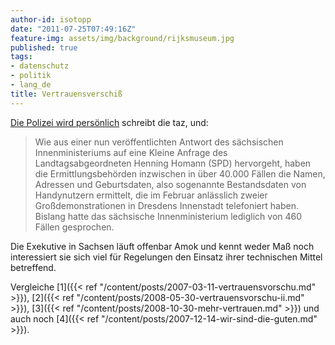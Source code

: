 ```yaml
---
author-id: isotopp
date: "2011-07-25T07:49:16Z"
feature-img: assets/img/background/rijksmuseum.jpg
published: true
tags:
- datenschutz
- politik
- lang_de
title: Vertrauensverschiß
---
```


[Die Polizei wird persönlich](http://taz.de/Dresdner-Datenaffaere/!75041/)
schreibt die taz, und: 

>  Wie aus einer nun veröffentlichten Antwort des sächsischen
> Innenministeriums auf eine Kleine Anfrage des Landtagsabgeordneten Henning
> Homann (SPD) hervorgeht, haben die Ermittlungsbehörden inzwischen in über
> 40.000 Fällen die Namen, Adressen und Geburtsdaten, also sogenannte
> Bestandsdaten von Handynutzern ermittelt, die im Februar anlässlich zweier
> Großdemonstrationen in Dresdens Innenstadt telefoniert haben. Bislang
> hatte das sächsische Innenministerium lediglich von 460 Fällen gesprochen.

Die Exekutive in Sachsen läuft offenbar Amok und kennt weder Maß noch
interessiert sie sich viel für Regelungen den Einsatz ihrer technischen
Mittel betreffend.

Vergleiche
[1]({{< ref "/content/posts/2007-03-11-vertrauensvorschu.md" >}}),
[2]({{< ref "/content/posts/2008-05-30-vertrauensvorschu-ii.md" >}}), 
[3]({{< ref "/content/posts/2008-10-30-mehr-vertrauen.md" >}})
und auch noch [4]({{< ref "/content/posts/2007-12-14-wir-sind-die-guten.md" >}}).
